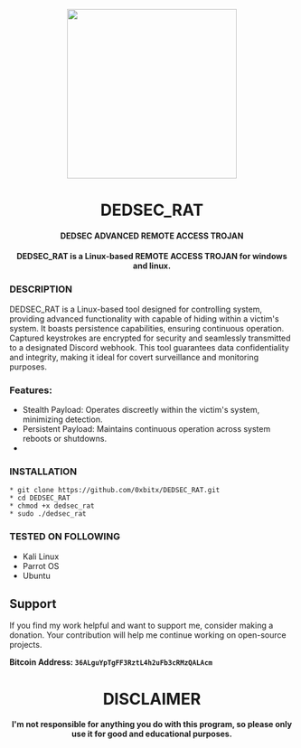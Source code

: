 

<p align="center">
<img src="https://media1.giphy.com/media/7CvPkkkpqkic7J8JMC/200w.webp?cid=ecf05e47nsy9v0zj1k1xjv3xfgpkp9vqjk1pewwixrmx2njr&ep=v1_gifs_related&rid=200w.webp&ct=g", width="300", height="300">
</p>

<h1 align="center"> DEDSEC_RAT </h1>
<h4 align="center"> DEDSEC ADVANCED REMOTE ACCESS TROJAN</h4>
<h4 align="center"> DEDSEC_RAT is a Linux-based REMOTE ACCESS TROJAN for windows and linux.</h4>

### DESCRIPTION

DEDSEC_RAT is a Linux-based tool designed for controlling system, providing advanced functionality with capable of hiding within a victim's system. It boasts persistence capabilities, ensuring continuous operation. Captured keystrokes are encrypted for security and seamlessly transmitted to a designated Discord webhook. This tool guarantees data confidentiality and integrity, making it ideal for covert surveillance and monitoring purposes.

### Features:
   * Stealth Payload: Operates discreetly within the victim's system, minimizing detection.
   * Persistent Payload: Maintains continuous operation across system reboots or shutdowns.
   * 
    


### INSTALLATION
    * git clone https://github.com/0xbitx/DEDSEC_RAT.git
    * cd DEDSEC_RAT
    * chmod +x dedsec_rat
    * sudo ./dedsec_rat

### TESTED ON FOLLOWING
* Kali Linux 
* Parrot OS 
* Ubuntu

## Support

If you find my work helpful and want to support me, consider making a donation. Your contribution will help me continue working on open-source projects.

**Bitcoin Address: `36ALguYpTgFF3RztL4h2uFb3cRMzQALAcm`**
   
<h1 align="center"> DISCLAIMER </h1>

<h4 align="center">I'm not responsible for anything you do with this program, so please only use it for good and educational purposes. </h4>

